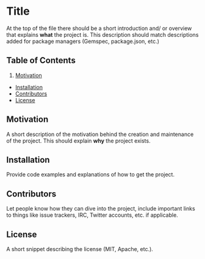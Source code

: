 # Title
At the top of the file there should be a short introduction and/ or overview that explains **what** the project is. This description should match descriptions added for package managers (Gemspec, package.json, etc.)


## Table of Contents
1. [Motivation](#motivation)
- [Installation](#installation)
- [Contributors](#contributors)
- [License](#license)


## Motivation
A short description of the motivation behind the creation and maintenance of the project. This should explain **why** the project exists.


## Installation
Provide code examples and explanations of how to get the project.


## Contributors
Let people know how they can dive into the project, include important links to things like issue trackers, IRC, Twitter accounts, etc. if applicable.


## License
A short snippet describing the license (MIT, Apache, etc.).